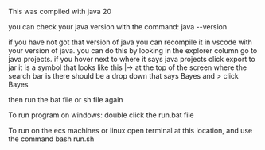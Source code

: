 This was compiled with java 20

you can check your java version with the command: java --version

if you have not got that version of java you can recompile it in vscode with your version of java.
you can do this by looking in the explorer column
go to java projects. if you hover next to where it says java projects click export to jar
it is a symbol that looks like this   |->
at the top of the screen where the search bar is there should be a drop down that says Bayes and <Without main class>>
click Bayes


then run the bat file or sh file again





To run program on windows:
double click the run.bat file

To run on the ecs machines or linux
open terminal at this location, and use the command
bash run.sh